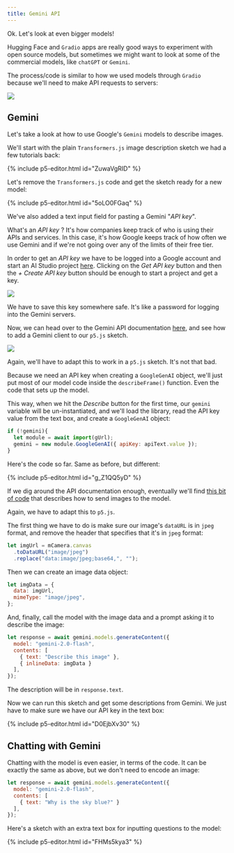 ```yaml
---
title: Gemini API
---
```


Ok. Let's look at even bigger models!

Hugging Face and `Gradio` apps are really good ways to experiment with open source models, but sometimes we might want to look at some of the commercial models, like `chatGPT` or `Gemini`.

The process/code is similar to how we used models through `Gradio` because we'll need to make API requests to servers:

<div class="scaled-images left w75">
  <img src="{{ 'assets/images/week06/gemini-server-00.jpg' |relative_url }}">
</div>

## Gemini

Let's take a look at how to use Google's `Gemini` models to describe images.

We'll start with the plain `Transformers.js` image description sketch we had a few tutorials back:

{% include p5-editor.html id="ZuwaVgRID" %}

Let's remove the `Transformers.js` code and get the sketch ready for a new model:

{% include p5-editor.html id="5oLO0FGaq" %}

We've also added a text input field for pasting a Gemini "_API key_".

What's an _API key_ ? It's how companies keep track of who is using their APIs and services. In this case, it's how Google keeps track of how often we use Gemini and if we're not going over any of the limits of their free tier.

In order to get an _API key_ we have to be logged into a Google account and start an AI Studio project [here](https://aistudio.google.com/). Clicking on the _Get API key_ button and then the _+ Create API key_ button should be enough to start a project and get a key.

<div class="scaled-images left">
  <img src="{{ 'assets/images/week06/gemini-key-00.jpg' |relative_url }}">
</div>

We have to save this key somewhere safe. It's like a password for logging into the Gemini servers.

Now, we can head over to the Gemini API documentation [here](https://ai.google.dev/gemini-api/docs/text-generation#javascript), and see how to add a Gemini client to our `p5.js` sketch.

<div class="scaled-images left">
  <img src="{{ 'assets/images/week06/gemini-api-00.jpg' |relative_url }}">
</div>

Again, we'll have to adapt this to work in a `p5.js` sketch. It's not that bad.

Because we need an API key when creating a `GoogleGenAI` object, we'll just put most of our model code inside the `describeFrame()` function. Even the code that sets up the model.

This way, when we hit the _Describe_ button for the first time, our `gemini` variable will be un-instantiated, and we'll load the library, read the API key value from the text box, and create a `GoogleGenAI` object:
```js
if (!gemini){
  let module = await import(gUrl);
  gemini = new module.GoogleGenAI({ apiKey: apiText.value });
}
```

Here's the code so far. Same as before, but different:

{% include p5-editor.html id="g_Z1QQ5yD" %}

If we dig around the API documentation enough, eventually we'll find [this bit of code](https://ai.google.dev/gemini-api/docs/image-understanding#javascript_1) that describes how to send images to the model.

Again, we have to adapt this to `p5.js`.

The first thing we have to do is make sure our image's `dataURL` is in `jpeg` format, and remove the header that specifies that it's in `jpeg` format:
```js
let imgUrl = mCamera.canvas
  .toDataURL("image/jpeg")
  .replace("data:image/jpeg;base64,", "");
```

Then we can create an image data object:
```js
let imgData = {
  data: imgUrl,
  mimeType: "image/jpeg",
};
```

And, finally, call the model with the image data and a prompt asking it to describe the image:
```js
let response = await gemini.models.generateContent({
  model: "gemini-2.0-flash",
  contents: [
    { text: "Describe this image" },
    { inlineData: imgData }
  ],
});
```

The description will be in `response.text`.

Now we can run this sketch and get some descriptions from Gemini. We just have to make sure we have our API key in the text box:

{% include p5-editor.html id="D0EjbXv30" %}

## Chatting with Gemini

Chatting with the model is even easier, in terms of the code. It can be exactly the same as above, but we don't need to encode an image:
```js
let response = await gemini.models.generateContent({
  model: "gemini-2.0-flash",
  contents: [
    { text: "Why is the sky blue?" }
  ],
});
```

Here's a sketch with an extra text box for inputting questions to the model:

{% include p5-editor.html id="FHMs5kya3" %}
